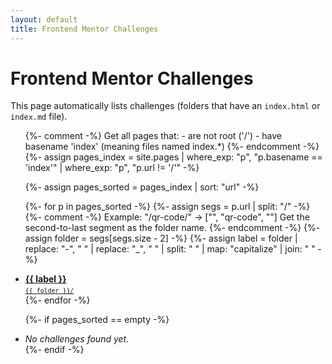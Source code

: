 ```yaml
---
layout: default
title: Frontend Mentor Challenges
---
```


# Frontend Mentor Challenges

This page automatically lists challenges (folders that have an `index.html` or `index.md` file).

<ul>
{%- comment -%}
Get all pages that:
- are not root ('/')
- have basename 'index' (meaning files named index.*)
{%- endcomment -%}
{%- assign pages_index = site.pages
    | where_exp: "p", "p.basename == 'index'"
    | where_exp: "p", "p.url != '/'"
-%}

{%- assign pages_sorted = pages_index | sort: "url" -%}

{%- for p in pages_sorted -%}
    {%- assign segs = p.url | split: "/" -%}
    {%- comment -%}
    Example: "/qr-code/" → ["", "qr-code", ""]
    Get the second-to-last segment as the folder name.
    {%- endcomment -%}
    {%- assign folder = segs[segs.size - 2] -%}
    {%- assign label = folder
            | replace: "-", " "
            | replace: "_", " "
            | split: " "
            | map: "capitalize"
            | join: " "
    -%}
    <li>
        <a href="{{ p.url | relative_url }}">
            <strong>{{ label }}</strong>
            <br><small><code>{{ folder }}/</code></small>
        </a>
    </li>
{%- endfor -%}

{%- if pages_sorted == empty -%}
    <li><em>No challenges found yet.</em></li>
{%- endif -%}
</ul>
